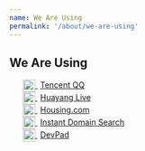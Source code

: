 ```yaml
---
name: We Are Using
permalink: '/about/we-are-using'
---
```


## We Are Using

<ul>
	<li style="list-style: none;">
		<a href="//im.qq.com/" target="_blank">
			<img src="/assets/qq.png" alt="Tencent QQ" style="height: 22px;vertical-align: middle;"/>
			<span style="margin-left: 5px;">Tencent QQ</span>
		</a>
	</li>
	<li style="list-style: none;">
		<a href="//huayang.qq.com/" target="_blank">
			<img src="/assets/huayang.png" alt="Huayang Live" style="height: 22px;vertical-align: middle;"/>
			<span style="margin-left: 5px;">Huayang Live</span>
		</a>
	</li>
  <li style="list-style: none;">
		<a href="//housing.com" target="_blank">
			<img src="/assets/housing.png" alt="Housing.com" style="height: 22px;vertical-align: middle;"/>
			<span style="margin-left: 5px;">Housing.com</span>
		</a>
	</li>
  <li style="list-style: none;">
		<a href="//instantdomainsearch.com" target="_blank">
			<img src="/assets/instantdomainsearch.svg" alt="Instant Domain Search" style="height: 22px;vertical-align: middle;"/>
			<span style="margin-left: 5px;">Instant Domain Search</span>
		</a>
	</li>
  <li style="list-style: none;">
		<a href="//devpad.io" target="_blank">
			<img src="/assets/devpad.png" alt="DevPad" style="height: 22px;vertical-align: middle;"/>
			<span style="margin-left: 5px;">DevPad</span>
		</a>
	</li>
</ul>
